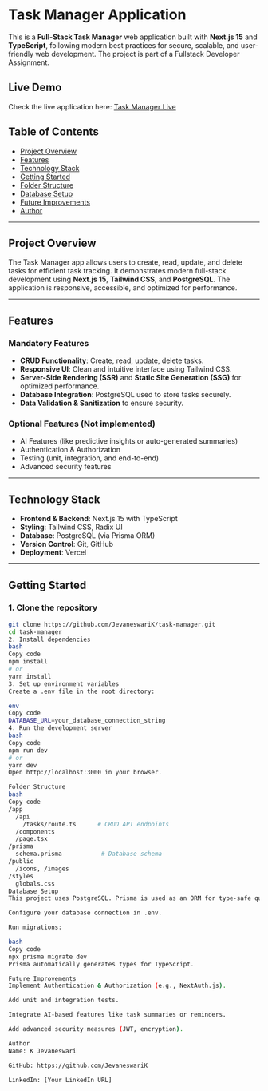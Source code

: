 # Task Manager Application

This is a **Full-Stack Task Manager** web application built with **Next.js 15** and **TypeScript**, following modern best practices for secure, scalable, and user-friendly web development. The project is part of a Fullstack Developer Assignment.

## Live Demo

Check the live application here: [Task Manager Live](https://task-manager-ten-tawny.vercel.app)

## Table of Contents

- [Project Overview](#project-overview)
- [Features](#features)
- [Technology Stack](#technology-stack)
- [Getting Started](#getting-started)
- [Folder Structure](#folder-structure)
- [Database Setup](#database-setup)
- [Future Improvements](#future-improvements)
- [Author](#author)

---

## Project Overview

The Task Manager app allows users to create, read, update, and delete tasks for efficient task tracking. It demonstrates modern full-stack development using **Next.js 15**, **Tailwind CSS**, and **PostgreSQL**. The application is responsive, accessible, and optimized for performance.

---

## Features

### Mandatory Features
- **CRUD Functionality**: Create, read, update, delete tasks.
- **Responsive UI**: Clean and intuitive interface using Tailwind CSS.
- **Server-Side Rendering (SSR)** and **Static Site Generation (SSG)** for optimized performance.
- **Database Integration**: PostgreSQL used to store tasks securely.
- **Data Validation & Sanitization** to ensure security.

### Optional Features (Not implemented)
- AI Features (like predictive insights or auto-generated summaries)
- Authentication & Authorization
- Testing (unit, integration, and end-to-end)
- Advanced security features

---

## Technology Stack

- **Frontend & Backend**: Next.js 15 with TypeScript
- **Styling**: Tailwind CSS, Radix UI
- **Database**: PostgreSQL (via Prisma ORM)
- **Version Control**: Git, GitHub
- **Deployment**: Vercel

---

## Getting Started

### 1. Clone the repository
```bash
git clone https://github.com/JevaneswariK/task-manager.git
cd task-manager
2. Install dependencies
bash
Copy code
npm install
# or
yarn install
3. Set up environment variables
Create a .env file in the root directory:

env
Copy code
DATABASE_URL=your_database_connection_string
4. Run the development server
bash
Copy code
npm run dev
# or
yarn dev
Open http://localhost:3000 in your browser.

Folder Structure
bash
Copy code
/app
  /api
    /tasks/route.ts      # CRUD API endpoints
  /components
  /page.tsx
/prisma
  schema.prisma           # Database schema
/public
  /icons, /images
/styles
  globals.css
Database Setup
This project uses PostgreSQL. Prisma is used as an ORM for type-safe queries.

Configure your database connection in .env.

Run migrations:

bash
Copy code
npx prisma migrate dev
Prisma automatically generates types for TypeScript.

Future Improvements
Implement Authentication & Authorization (e.g., NextAuth.js).

Add unit and integration tests.

Integrate AI-based features like task summaries or reminders.

Add advanced security measures (JWT, encryption).

Author
Name: K Jevaneswari

GitHub: https://github.com/JevaneswariK

LinkedIn: [Your LinkedIn URL]


